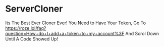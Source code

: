 # ServerCloner
Its The Best Ever Cloner Ever!
You Need to Have Your Token, Go To https://roze.lol/faq?question=How+do+I+add+a+token+to+my+account%3F And Scrol Down Until A Code Showed Up!
